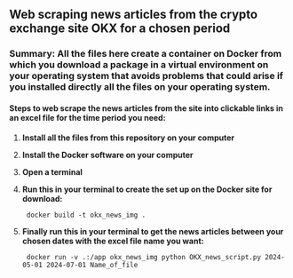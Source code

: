 ## Web scraping news articles from the crypto exchange site OKX for a chosen period

### Summary: All the files here create a container on Docker from which you download a package in a virtual environment on your operating system that avoids problems that could arise if you installed directly all the files on your operating system.

#### Steps to web scrape the news articles from the site into clickable links in an excel file for the time period you need:

1. **Install all the files from this repository on your computer**

2. **Install the Docker software on your computer**

3. **Open a terminal**

4. **Run this in your terminal to create the set up on the Docker site for download:**

        docker build -t okx_news_img .

5. **Finally run this in your terminal to get the news articles between your chosen dates with the excel file name you want:**

        docker run -v .:/app okx_news_img python OKX_news_script.py 2024-05-01 2024-07-01 Name_of_file
